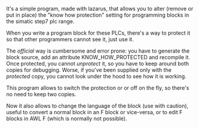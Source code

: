 It's a simple program, made with lazarus, that allows you to alter (remove or put in place) the "know how protection"  setting for programming blocks in the simatic step7 plc range.

When you write a program block for these PLCs, there's a way to protect it so that other programmers cannot see it, just use it.

The _official_ way is cumbersome and error prone: you have to generate the block source, add an attribute KNOW\_HOW\_PROTECTED and recompile it.
Once protected, you cannot _unprotect_ it, so you have to keep around both copies for debugging.
Worse, if you've been supplied only with the _protected_ copy, you cannot look under the hood to see how it is working.

This program allows to switch the protection or or off on the fly, so there's no need to keep two copies.

Now it also allows to change the language of the block (use with caution), useful to convert a normal block in an F block or vice-versa, or to edit F blocks in AWL F (which is normally not possible).
